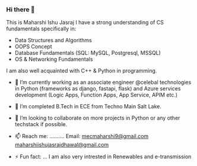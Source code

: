 ### Hi there 👋 
This is Maharshi Ishu Jasraj
I have a strong understanding of CS fundamentals specifically in:
- Data Structures and Algorithms
- OOPS Concept
- Database Fundamentals (SQL: MySQL, Postgresql, MSSQL)
- OS & Networking Fundamentals
  
I am also well acquainted with C++ & Python in programming. 

- 🔭 I’m currently working as an associate engineer @celebal technologies in Python (frameworks as django, fastapi, flask) and Azure services development (Logic Apps, Function Apps, App Service, APIM etc.)
- 🌱 I’m completed B.Tech in ECE from Techno Main Salt Lake.
- 👯 I’m looking to collaborate on more projects in Python or any other techstack if possible.

- 📫 Reach me: .......... Email: mecmaharshi9@gmail.com
                          maharshiishujasrajdhawal@gmail.com
                
                  
- ⚡ Fun fact: ... I am also very intrested in Renewables and e-transmission 
